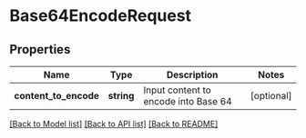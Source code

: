 # Base64EncodeRequest

## Properties
Name | Type | Description | Notes
------------ | ------------- | ------------- | -------------
**content_to_encode** | **string** | Input content to encode into Base 64 | [optional] 

[[Back to Model list]](../README.md#documentation-for-models) [[Back to API list]](../README.md#documentation-for-api-endpoints) [[Back to README]](../README.md)


